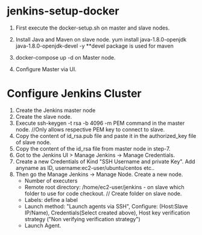 # jenkins-setup-docker

  1. First execute the docker-setup.sh on master and slave nodes.
  2. Install Java and Maven on slave node.
      yum install java-1.8.0-openjdk java-1.8.0-openjdk-devel -y **devel package is used for maven
      
  3. docker-compose up -d on Master node.
  4. Configure Master via UI.

# Configure Jenkins Cluster
  
  1. Create the Jenkins master node
  2. Create the slave node.
  3. Execute ssh-keygen -t rsa -b 4096 -m PEM command in the master node. //Only allows respective PEM key to connect to slave.
  4. Copy the content of id_rsa.pub file and paste it in the authorized_key file of slave node.
  5. Copy the content of the id_rsa file from master node in step-7.
  6. Got to the Jenkins UI > Manage Jenkins -> Manage Credentials.
  7. Create a new Credentials of Kind "SSH Username and private Key". Add anyname as ID, username:ec2-user/ubuntu/centos etc..
  8. Then go the Manage Jenkins -> Manage Node. Create a new node.
      * Number of executers
      * Remote root directory: /home/ec2-user/jenkins - on slave which folder to use for code checkout. // Create folder on slave node. 
      * Labels: define a label
      * Launch method: "Launch agents via SSH", Configure: (Host:Slave IP/Name), Credentials(Select created above), Host key verification strategy ("Non verifying verification strategy")
      * Launch Agent. 


